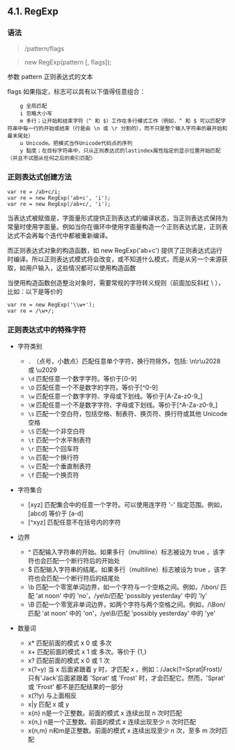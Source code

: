 ## 4.1. RegExp

### 语法

> /pattern/flags

> new RegExp(pattern [, flags]);

参数
pattern 正则表达式的文本

flags 如果指定，标志可以具有以下值得任意组合：
```
	g 全局匹配
	i 忽略大小写
	m 多行；让开始和结束字符（^ 和 $）工作在多行模式工作（例如，^ 和 $ 可以匹配字符串中每一行的开始或结束（行是由 \n 或 \r 分割的），而不只是整个输入字符串的最开始和最末尾处）
	u Unicode。把模式当作Unicode代码点的序列
	y 黏度；在目标字符串中，只从正则表达式的lastindex属性指定的显示位置开始匹配（并且不试图从任何之后的索引匹配）
```

### 正则表达式创建方法

```
var re = /ab+c/i;
var re = new RegExp('ab+c', 'i');
var re = new RegExp(/ab+c/, 'i');
```

当表达式被赋值是，字面量形式提供正则表达式的编译状态，当正则表达式保持为常量时使用字面量。例如当你在循环中使用字面量构造一个正则表达式是，正则表达式不会再每个迭代中都被重新编译。

而正则表达式对象的构造函数，如 new RegExp('ab+c') 提供了正则表达式运行时编译。所以正则表达式模式将会改变，或不知道什么模式，而是从另一个来源获取，如用户输入，这些情况都可以使用构造函数

当使用构造函数创造整治对象时，需要常规的字符转义规则（前面加反斜杠 \ ），比如：以下是等价的

```
var re = new RegExp('\\w+');
var re = /\w+/;
```

### 正则表达式中的特殊字符
- 字符类别
	- `.` （点号，小数点）匹配任意单个字符，换行符除外，包括: \n\r\u2028 或 \u2029
	- `\d` 匹配任意一个数字字符。等价于[0-9]
	- `\D` 匹配任意一个不是数字的字符。等价于[^0-9]
	- `\w` 匹配任意一个数字字符、字母或下划线。等价于[A-Za-z0-9_]
	- `\W` 匹配任意一个不是数字字符、字母或下划线。等价于[^A-Za-z0-9_]
	- `\s` 匹配一个空白符，包括空格、制表符、换页符、换行符或其他 Unicode 空格
	- `\S` 匹配一个非空白符
	- `\t` 匹配一个水平制表符
	- `\r` 匹配一个回车符
	- `\n` 匹配一个换行符
	- `\v` 匹配一个垂直制表符
	- `\f` 匹配一个换页符

- 字符集合
	- [xyz] 匹配集合中的任意一个字符。可以使用连字符 '-' 指定范围。例如，[abcd] 等价于 [a-d]
	- [^xyz] 匹配任意不在括号内的字符

- 边界
	- ^ 匹配输入字符串的开始。如果多行（multiline）标志被设为 true ，该字符也会匹配一个断行符后的开始处
	- $ 匹配输入字符串的结尾。如果多行（multiline）标志被设为 true ，该字符也会匹配一个断行符后的结尾处
	- \b 匹配一个零宽单词边界，如一个字符与一个空格之间。例如，/\bon/ 匹配 'at noon' 中的 'no'，/ye\b/匹配 'possibly yesterday' 中的 'ly'
	- \B 匹配一个零宽非单词边界，如两个字符与两个空格之间。例如，/\Bon/ 匹配 'at noon' 中的 'on'，/ye\B/匹配 'possibly yesterday' 中的 'ye'

- 数量词
	- x* 匹配前面的模式 x 0 或 多次
	- x+ 匹配前面的模式 x 1 或 多次。等价于 {1,}
	- x? 匹配前面的模式 x 0 或 1 次
	- x(?=y) 当 x 后面紧跟着 y 时，才匹配 x 。例如：/Jack(?=Sprat|Frost)/ 只有'Jack'后面紧跟着 'Sprat' 或 'Frost' 时，才会匹配它。然而，'Sprat' 或 'Frost' 都不是匹配结果的一部分
	- x(?!y) 与上面相反
	- x|y 匹配 x 或 y
	- x{n} n是一个正整数。前面的模式 x 连续出现 n 次时匹配
	- x{n,} n是一个正整数。前面的模式 x 连续出现至少 n 次时匹配
	- x{n,m} n和m是正整数。前面的模式 x 连续出现至少 n 次，至多 m 次时匹配